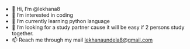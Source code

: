 - 👋 Hi, I’m @lekhana8
- 👀 I’m interested in coding
- 🌱 I’m currently learning python language
- 💞️ I’m looking for a study partner cause it will be easy if 2 persons study together.
- 📫 Reach me through my mail lekhanaundela8@gmail.com

<!---
lekhana8/lekhana8 is a ✨ special ✨ repository because its `README.md` (this file) appears on your GitHub profile.
You can click the Preview link to take a look at your changes.
--->
